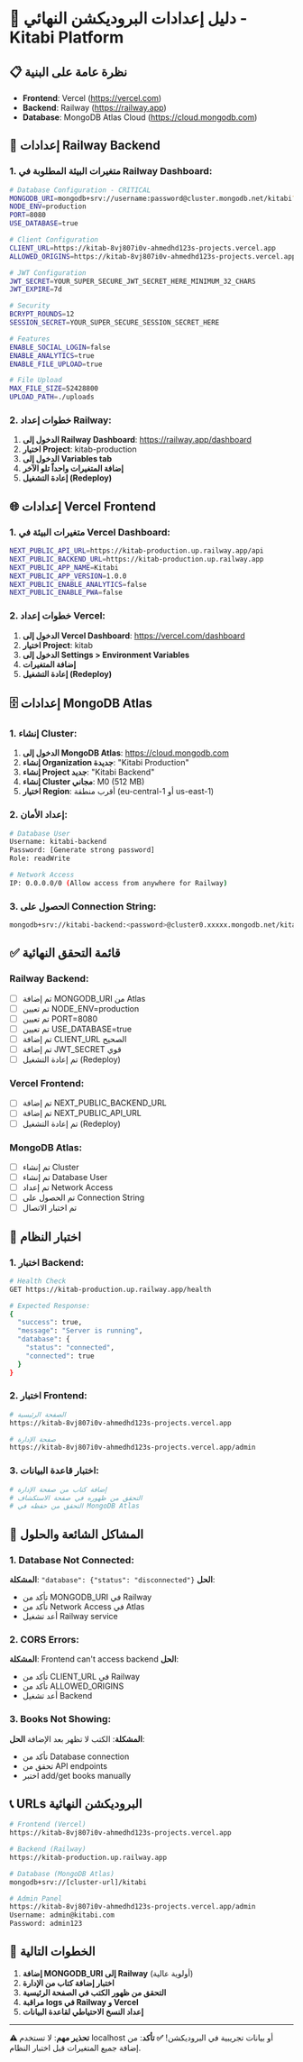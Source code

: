 # 🚀 دليل إعدادات البروديكشن النهائي - Kitabi Platform

## 📋 نظرة عامة على البنية
- **Frontend**: Vercel (https://vercel.com)
- **Backend**: Railway (https://railway.app) 
- **Database**: MongoDB Atlas Cloud (https://cloud.mongodb.com)

## 🔧 إعدادات Railway Backend

### 1. متغيرات البيئة المطلوبة في Railway Dashboard:

```bash
# Database Configuration - CRITICAL
MONGODB_URI=mongodb+srv://username:password@cluster.mongodb.net/kitabi?retryWrites=true&w=majority
NODE_ENV=production
PORT=8080
USE_DATABASE=true

# Client Configuration  
CLIENT_URL=https://kitab-8vj807i0v-ahmedhd123s-projects.vercel.app
ALLOWED_ORIGINS=https://kitab-8vj807i0v-ahmedhd123s-projects.vercel.app,https://vercel.app

# JWT Configuration
JWT_SECRET=YOUR_SUPER_SECURE_JWT_SECRET_HERE_MINIMUM_32_CHARS
JWT_EXPIRE=7d

# Security
BCRYPT_ROUNDS=12
SESSION_SECRET=YOUR_SUPER_SECURE_SESSION_SECRET_HERE

# Features
ENABLE_SOCIAL_LOGIN=false
ENABLE_ANALYTICS=true
ENABLE_FILE_UPLOAD=true

# File Upload
MAX_FILE_SIZE=52428800
UPLOAD_PATH=./uploads
```

### 2. خطوات إعداد Railway:

1. **الدخول إلى Railway Dashboard**: https://railway.app/dashboard
2. **اختيار Project**: kitab-production
3. **الدخول إلى Variables tab**
4. **إضافة المتغيرات واحداً تلو الآخر**
5. **إعادة التشغيل (Redeploy)**

## 🌐 إعدادات Vercel Frontend

### 1. متغيرات البيئة في Vercel Dashboard:

```bash
NEXT_PUBLIC_API_URL=https://kitab-production.up.railway.app/api
NEXT_PUBLIC_BACKEND_URL=https://kitab-production.up.railway.app
NEXT_PUBLIC_APP_NAME=Kitabi
NEXT_PUBLIC_APP_VERSION=1.0.0
NEXT_PUBLIC_ENABLE_ANALYTICS=false
NEXT_PUBLIC_ENABLE_PWA=false
```

### 2. خطوات إعداد Vercel:

1. **الدخول إلى Vercel Dashboard**: https://vercel.com/dashboard
2. **اختيار Project**: kitab
3. **الدخول إلى Settings > Environment Variables**
4. **إضافة المتغيرات**
5. **إعادة التشغيل (Redeploy)**

## 🗄️ إعدادات MongoDB Atlas

### 1. إنشاء Cluster:

1. **الدخول إلى MongoDB Atlas**: https://cloud.mongodb.com
2. **إنشاء Organization جديدة**: "Kitabi Production"
3. **إنشاء Project جديد**: "Kitabi Backend"
4. **إنشاء Cluster مجاني**: M0 (512 MB)
5. **اختيار Region**: أقرب منطقة (eu-central-1 أو us-east-1)

### 2. إعداد الأمان:

```bash
# Database User
Username: kitabi-backend
Password: [Generate strong password]
Role: readWrite

# Network Access
IP: 0.0.0.0/0 (Allow access from anywhere for Railway)
```

### 3. الحصول على Connection String:

```bash
mongodb+srv://kitabi-backend:<password>@cluster0.xxxxx.mongodb.net/kitabi?retryWrites=true&w=majority
```

## ✅ قائمة التحقق النهائية

### Railway Backend:
- [ ] تم إضافة MONGODB_URI من Atlas
- [ ] تم تعيين NODE_ENV=production  
- [ ] تم تعيين PORT=8080
- [ ] تم تعيين USE_DATABASE=true
- [ ] تم إضافة CLIENT_URL الصحيح
- [ ] تم إضافة JWT_SECRET قوي
- [ ] تم إعادة التشغيل (Redeploy)

### Vercel Frontend:
- [ ] تم إضافة NEXT_PUBLIC_BACKEND_URL
- [ ] تم إضافة NEXT_PUBLIC_API_URL  
- [ ] تم إعادة التشغيل (Redeploy)

### MongoDB Atlas:
- [ ] تم إنشاء Cluster
- [ ] تم إنشاء Database User
- [ ] تم إعداد Network Access
- [ ] تم الحصول على Connection String
- [ ] تم اختبار الاتصال

## 🧪 اختبار النظام

### 1. اختبار Backend:
```bash
# Health Check
GET https://kitab-production.up.railway.app/health

# Expected Response:
{
  "success": true,
  "message": "Server is running", 
  "database": {
    "status": "connected",
    "connected": true
  }
}
```

### 2. اختبار Frontend:
```bash
# الصفحة الرئيسية
https://kitab-8vj807i0v-ahmedhd123s-projects.vercel.app

# صفحة الإدارة
https://kitab-8vj807i0v-ahmedhd123s-projects.vercel.app/admin
```

### 3. اختبار قاعدة البيانات:
```bash
# إضافة كتاب من صفحة الإدارة
# التحقق من ظهوره في صفحة الاستكشاف
# التحقق من حفظه في MongoDB Atlas
```

## 🚨 المشاكل الشائعة والحلول

### 1. Database Not Connected:
**المشكلة**: `"database": {"status": "disconnected"}`
**الحل**: 
- تأكد من MONGODB_URI في Railway
- تأكد من Network Access في Atlas
- أعد تشغيل Railway service

### 2. CORS Errors:
**المشكلة**: Frontend can't access backend
**الحل**:
- تأكد من CLIENT_URL في Railway
- تأكد من ALLOWED_ORIGINS
- أعد تشغيل Backend

### 3. Books Not Showing:
**المشكلة**: الكتب لا تظهر بعد الإضافة
**الحل**:
- تأكد من Database connection
- تحقق من API endpoints
- اختبر add/get books manually

## 📞 URLs البروديكشن النهائية

```bash
# Frontend (Vercel)
https://kitab-8vj807i0v-ahmedhd123s-projects.vercel.app

# Backend (Railway) 
https://kitab-production.up.railway.app

# Database (MongoDB Atlas)
mongodb+srv://[cluster-url]/kitabi

# Admin Panel
https://kitab-8vj807i0v-ahmedhd123s-projects.vercel.app/admin
Username: admin@kitabi.com
Password: admin123
```

## 🎯 الخطوات التالية

1. **إضافة MONGODB_URI إلى Railway** (أولوية عالية)
2. **اختبار إضافة كتاب من الإدارة**
3. **التحقق من ظهور الكتب في الصفحة الرئيسية**
4. **مراقبة logs في Railway و Vercel**
5. **إعداد النسخ الاحتياطي لقاعدة البيانات**

---
**⚠️ تحذير مهم**: لا تستخدم localhost أو بيانات تجريبية في البروديكشن!
**✅ تأكد**: من إضافة جميع المتغيرات قبل اختبار النظام.
